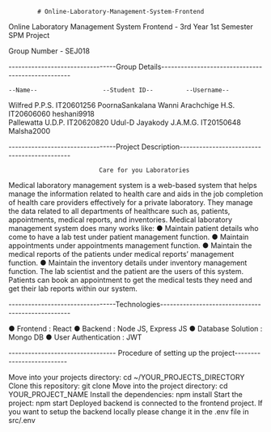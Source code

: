             # Online-Laboratory-Management-System-Frontend
Online Laboratory Management System Frontend - 3rd Year 1st Semester SPM Project

Group Number - SEJ018

---------------------------------Group Details--------------------------------------------------


    --Name--                  --Student ID--         --Username--
Wilfred P.P.S.                  IT20601256            PoornaSankalana
Wanni Arachchige H.S.           IT20606060            heshani9918        
Pallewatta U.D.P.               IT20620820            Udul-D
Jayakody J.A.M.G.               IT20150648            Malsha2000


---------------------------------Project Description--------------------------------------------

                             Care for you Laboratories

Medical laboratory management system is a web-based system that helps manage the information related to health care and aids in the job completion of health care providers effectively for a private laboratory. They manage the data related to all departments of healthcare such as, patients, appointments, medical reports, and inventories. Medical laboratory management system does many works like:
         ● Maintain patient details who come to have a lab test under patient management function.
         ● Maintain appointments under appointments management function.
         ● Maintain the medical reports of the patients under medical reports’ management function.
         ● Maintain the inventory details under inventory management function.
The lab scientist and the patient are the users of this system. Patients can book an appointment to get the medical tests they need and get their lab reports within our system.


---------------------------------Technologies--------------------------------------------------

 ● Frontend : React
 ● Backend : Node JS, Express JS
 ● Database Solution : Mongo DB
 ● User Authentication : JWT


--------------------------------- Procedure of setting up the project--------------------------

Move into your projects directory: cd ~/YOUR_PROJECTS_DIRECTORY
Clone this repository: git clone
Move into the project directory: cd YOUR_PROJECT_NAME
Install the dependencies: npm install
Start the project: npm start
Deployed backend is connected to the frontend project. If you want to setup the backend locally please change it in the .env file in src/.env

